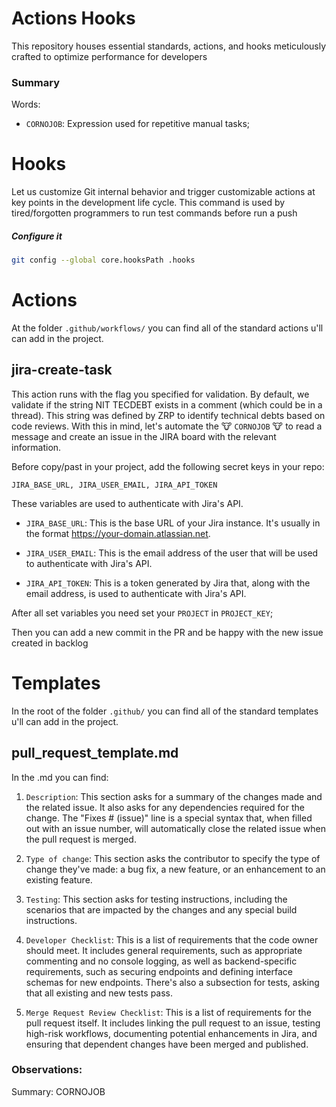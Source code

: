# Actions Hooks
This repository houses essential standards, actions, and hooks meticulously crafted to optimize performance for developers

### Summary
Words:
* `CORNOJOB`: Expression used for repetitive manual tasks;

# Hooks
Let us customize Git internal behavior and trigger customizable actions at key points in the development life cycle.
This command is used by tired/forgotten programmers to run test commands before run a push

##### Configure it
```bash
git config --global core.hooksPath .hooks
```

# Actions
At the folder `.github/workflows/` you can find all of the standard actions u'll can add in the project.

## jira-create-task
This action runs with the flag you specified for validation. By default, we validate if the string NIT TECDEBT exists in a comment (which could be in a thread). This string was defined by ZRP to identify technical debts based on code reviews. With this in mind, let's automate the :cow: `CORNOJOB` :cow: to read a message and create an issue in the JIRA board with the relevant information.

Before copy/past in your project, add the following secret keys in your repo:
```
JIRA_BASE_URL, JIRA_USER_EMAIL, JIRA_API_TOKEN
```
These variables are used to authenticate with Jira's API.

* `JIRA_BASE_URL`: This is the base URL of your Jira instance. It's usually in the format https://your-domain.atlassian.net.

* `JIRA_USER_EMAIL`: This is the email address of the user that will be used to authenticate with Jira's API.

* `JIRA_API_TOKEN`: This is a token generated by Jira that, along with the email address, is used to authenticate with Jira's API.

After all set variables you need set your `PROJECT` in `PROJECT_KEY`;

Then you can add a new commit in the PR and be happy with the new issue created in backlog

# Templates
In the root of the folder `.github/` you can find all of the standard templates u'll can add in the project.

## pull_request_template.md
In the .md you can find:
1. `Description`: This section asks for a summary of the changes made and the related issue. It also asks for any dependencies required for the change. The "Fixes # (issue)" line is a special syntax that, when filled out with an issue number, will automatically close the related issue when the pull request is merged.

2. `Type of change`: This section asks the contributor to specify the type of change they've made: a bug fix, a new feature, or an enhancement to an existing feature.

3. `Testing`: This section asks for testing instructions, including the scenarios that are impacted by the changes and any special build instructions.

4. `Developer Checklist`: This is a list of requirements that the code owner should meet. It includes general requirements, such as appropriate commenting and no console logging, as well as backend-specific requirements, such as securing endpoints and defining interface schemas for new endpoints. There's also a subsection for tests, asking that all existing and new tests pass.

5. `Merge Request Review Checklist`: This is a list of requirements for the pull request itself. It includes linking the pull request to an issue, testing high-risk workflows, documenting potential enhancements in Jira, and ensuring that dependent changes have been merged and published.

### Observations:
Summary: CORNOJOB